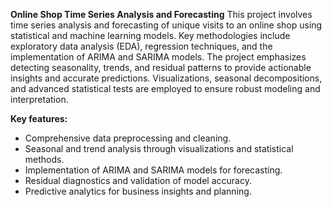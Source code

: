 **Online Shop Time Series Analysis and Forecasting**
This project involves time series analysis and forecasting of unique visits to an online shop using statistical and machine learning models. 
Key methodologies include exploratory data analysis (EDA), regression techniques, and the implementation of ARIMA and SARIMA models. 
The project emphasizes detecting seasonality, trends, and residual patterns to provide actionable insights and accurate predictions. 
Visualizations, seasonal decompositions, and advanced statistical tests are employed to ensure robust modeling and interpretation.

**Key features:**

- Comprehensive data preprocessing and cleaning.
- Seasonal and trend analysis through visualizations and statistical methods.
- Implementation of ARIMA and SARIMA models for forecasting.
- Residual diagnostics and validation of model accuracy.
- Predictive analytics for business insights and planning.

